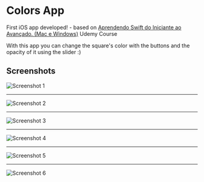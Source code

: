 # Colors App

First iOS app developed! - based on [Aprendendo Swift do Iniciante ao Avançado. (Mac e Windows)](https://www.udemy.com/aprendendoswift3/) Udemy Course

With this app you can change the square's color with the buttons and the opacity of it using the slider :)


## Screenshots

![Screenshot 1](/screenshots/screenshot-1.png)

---

![Screenshot 2](/screenshots/screenshot-2.png)

---

![Screenshot 3](/screenshots/screenshot-3.png)

---

![Screenshot 4](/screenshots/screenshot-4.png)

---

![Screenshot 5](/screenshots/screenshot-5.png)

---

![Screenshot 6](/screenshots/screenshot-6.png)
